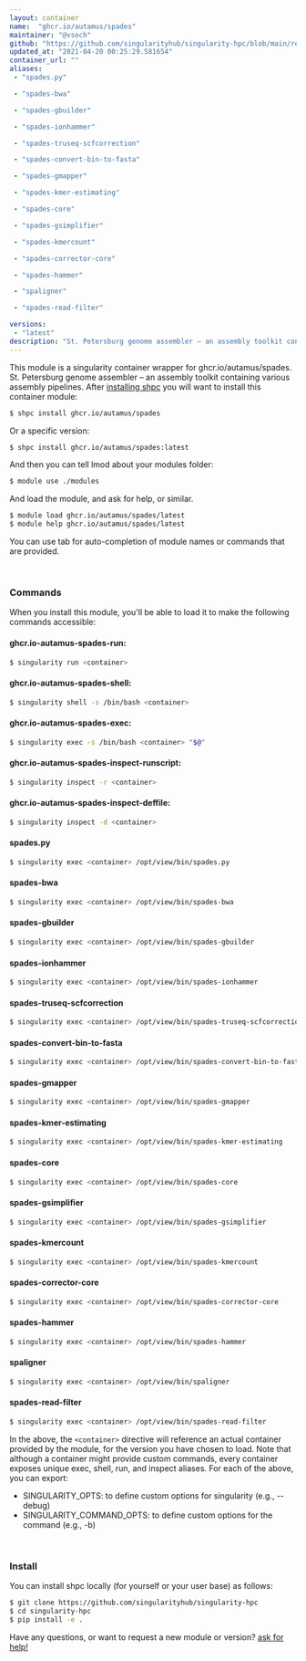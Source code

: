 ```yaml
---
layout: container
name:  "ghcr.io/autamus/spades"
maintainer: "@vsoch"
github: "https://github.com/singularityhub/singularity-hpc/blob/main/registry/ghcr.io/autamus/spades/container.yaml"
updated_at: "2021-04-20 00:25:29.581654"
container_url: ""
aliases:
 - "spades.py"

 - "spades-bwa"

 - "spades-gbuilder"

 - "spades-ionhammer"

 - "spades-truseq-scfcorrection"

 - "spades-convert-bin-to-fasta"

 - "spades-gmapper"

 - "spades-kmer-estimating"

 - "spades-core"

 - "spades-gsimplifier"

 - "spades-kmercount"

 - "spades-corrector-core"

 - "spades-hammer"

 - "spaligner"

 - "spades-read-filter"

versions:
 - "latest"
description: "St. Petersburg genome assembler – an assembly toolkit containing various assembly pipelines."
---
```


This module is a singularity container wrapper for ghcr.io/autamus/spades.
St. Petersburg genome assembler – an assembly toolkit containing various assembly pipelines.
After [installing shpc](#install) you will want to install this container module:

```bash
$ shpc install ghcr.io/autamus/spades
```

Or a specific version:

```bash
$ shpc install ghcr.io/autamus/spades:latest
```

And then you can tell lmod about your modules folder:

```bash
$ module use ./modules
```

And load the module, and ask for help, or similar.

```bash
$ module load ghcr.io/autamus/spades/latest
$ module help ghcr.io/autamus/spades/latest
```

You can use tab for auto-completion of module names or commands that are provided.

<br>

### Commands

When you install this module, you'll be able to load it to make the following commands accessible:

#### ghcr.io-autamus-spades-run:

```bash
$ singularity run <container>
```

#### ghcr.io-autamus-spades-shell:

```bash
$ singularity shell -s /bin/bash <container>
```

#### ghcr.io-autamus-spades-exec:

```bash
$ singularity exec -s /bin/bash <container> "$@"
```

#### ghcr.io-autamus-spades-inspect-runscript:

```bash
$ singularity inspect -r <container>
```

#### ghcr.io-autamus-spades-inspect-deffile:

```bash
$ singularity inspect -d <container>
```


#### spades.py
       
```bash
$ singularity exec <container> /opt/view/bin/spades.py
```


#### spades-bwa
       
```bash
$ singularity exec <container> /opt/view/bin/spades-bwa
```


#### spades-gbuilder
       
```bash
$ singularity exec <container> /opt/view/bin/spades-gbuilder
```


#### spades-ionhammer
       
```bash
$ singularity exec <container> /opt/view/bin/spades-ionhammer
```


#### spades-truseq-scfcorrection
       
```bash
$ singularity exec <container> /opt/view/bin/spades-truseq-scfcorrection
```


#### spades-convert-bin-to-fasta
       
```bash
$ singularity exec <container> /opt/view/bin/spades-convert-bin-to-fasta
```


#### spades-gmapper
       
```bash
$ singularity exec <container> /opt/view/bin/spades-gmapper
```


#### spades-kmer-estimating
       
```bash
$ singularity exec <container> /opt/view/bin/spades-kmer-estimating
```


#### spades-core
       
```bash
$ singularity exec <container> /opt/view/bin/spades-core
```


#### spades-gsimplifier
       
```bash
$ singularity exec <container> /opt/view/bin/spades-gsimplifier
```


#### spades-kmercount
       
```bash
$ singularity exec <container> /opt/view/bin/spades-kmercount
```


#### spades-corrector-core
       
```bash
$ singularity exec <container> /opt/view/bin/spades-corrector-core
```


#### spades-hammer
       
```bash
$ singularity exec <container> /opt/view/bin/spades-hammer
```


#### spaligner
       
```bash
$ singularity exec <container> /opt/view/bin/spaligner
```


#### spades-read-filter
       
```bash
$ singularity exec <container> /opt/view/bin/spades-read-filter
```



In the above, the `<container>` directive will reference an actual container provided
by the module, for the version you have chosen to load. Note that although a container
might provide custom commands, every container exposes unique exec, shell, run, and
inspect aliases. For each of the above, you can export:

 - SINGULARITY_OPTS: to define custom options for singularity (e.g., --debug)
 - SINGULARITY_COMMAND_OPTS: to define custom options for the command (e.g., -b)

<br>
  
### Install

You can install shpc locally (for yourself or your user base) as follows:

```bash
$ git clone https://github.com/singularityhub/singularity-hpc
$ cd singularity-hpc
$ pip install -e .
```

Have any questions, or want to request a new module or version? [ask for help!](https://github.com/singularityhub/singularity-hpc/issues)